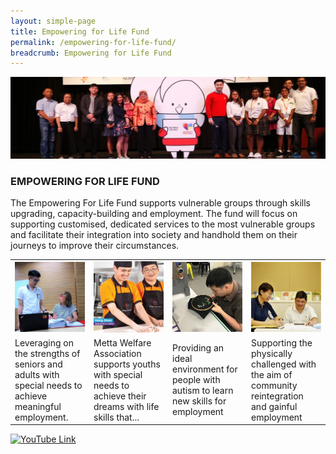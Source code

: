 ```yaml
---
layout: simple-page
title: Empowering for Life Fund
permalink: /empowering-for-life-fund/
breadcrumb: Empowering for Life Fund
---
```


![ELF Banner](/images/ELF-banner.jpg "Empowering for Life Fund Banner")

### EMPOWERING FOR LIFE FUND

The Empowering For Life Fund supports vulnerable groups through skills upgrading, capacity-building and employment. The fund will focus on supporting customised, dedicated services to the most vulnerable groups and facilitate their integration into society and handhold them on their journeys to improve their circumstances.

<table>
  <tr>
     <td width="25%">
       <img src="/images/Ctr-for-seniors-(nm).jpg" alt="Centre for Seniors" />
     </td>
     <td width="25%">
       <img src="/images/HengShen-Apprenticebaker-HR.jpg" alt="Metta" />
     </td>
     <td width="25%">
       <img src="/images/Jeremy-ARC.jpg" alt="Autism Resource Centre" />
     </td>
     <td width="25%">
        <img src="/images/ABLE-(Square)-(nm).jpg" alt="ABLE" />
     </td>
  </tr>
  <tr>
     <td>
       Leveraging on the strengths of seniors and adults with special needs to achieve meaningful employment.
     </td>
     <td>
       Metta Welfare Association supports youths with special needs to achieve their dreams with life skills that...
     </td>
     <td>
       Providing an ideal environment for people with autism to learn new skills for employment
     </td>
     <td>
        Supporting the physically challenged with the aim of community reintegration and gainful employment
     </td>
  </tr>
</table>

<!--[![YouTube Link](https://img.youtube.com/vi/aimBFH3b3gI/0.jpg)](https://www.youtube.com/watch?v=aimBFH3b3gI)-->
[![YouTube Link](https://img.youtube.com/vi/w1hGcNaUIEM/0.jpg)](https://www.youtube.com/watch?v=w1hGcNaUIEM)
